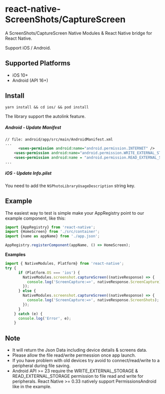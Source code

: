 # react-native-ScreenShots/CaptureScreen


A ScreenShots/CaptureScreen Native Modules & React Native bridge for React Native.

Support iOS / Android.


## Supported Platforms

- iOS 10+
- Android (API 16+)

## Install

```shell
yarn install && cd ios/ && pod install
```

The library support the autolink feature.

##### Android - Update Manifest

```xml
// file: android/app/src/main/AndroidManifest.xml
...
      <uses-permission android:name="android.permission.INTERNET" />
    <uses-permission android:name="android.permission.WRITE_EXTERNAL_STORAGE" />
    <uses-permission android:name = "android.permission.READ_EXTERNAL_STORAGE"/>
...
```

##### iOS - Update Info.plist

 You need to add the `NSPhotoLibraryUsageDescription` string key.


## Example

The easiest way to test is simple make your AppRegistry point to our example component, like this:

```javascript
import {AppRegistry} from 'react-native';
import {HomeScreen} from './src/container';
import {name as appName} from './app.json';

AppRegistry.registerComponent(appName, () => HomeScreen);
```

**Examples**

```js
import { NativeModules, Platform} from 'react-native';
try {
      if (Platform.OS === 'ios') {
        NativeModules.screenshot.captureScreen((nativeResponse) => {
          console.log('ScreenCapture:=>', nativeResponse.ScreenCapture);
        });
      } else {
        NativeModules.screenshot.captureScreen((nativeResponse) => {
          console.log('ScreenCapture:=>', nativeResponse.ScreenShots);
        });
      }
    } catch (e) {
      console.log('Error', e);
    }
```

## Note

- It will return the Json Data including device details & screens data.
- Please allow the file read/write permession once app launch.
- If you have problem with old devices try avoid to connect/read/write to a peripheral during file saving.
- Android API >= 23 require the WRITE_EXTERNAL_STORAGE & READ_EXTERNAL_STORAGE permission to file read and write for peripherals. React Native >= 0.33 natively support PermissionsAndroid like in the example.


